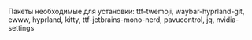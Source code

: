 Пакеты необходимые для установки: 
ttf-twemoji, waybar-hyprland-git, ewww, hyprland, kitty, ttf-jetbrains-mono-nerd, pavucontrol, jq, nvidia-settings
